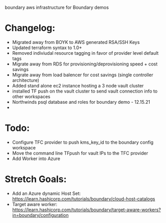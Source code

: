 boundary aws infrastructure for Boundary demos

Changelog:
===
- Migrated away from BOYK to AWS generated RSA/SSH Keys
- Updated terraform syntax to 1.0+
- Removed indiviudal resource tagging in favor of provider level default tags
- Migrate away from RDS for provisioning/deprovisioning speed + cost savings
- Migrate away from load balencer for cost savings (single controller architecture)
- Added stand alone ec2 instance hosting a 3 node vault cluster 
- installed TF push on the vault cluster to send vault connection info to other workspaces
- Northwinds psql database and roles for boundary demo - 12.15.21
- 
Todo:
===
- Configure TFC provider to push kms_key_id to the boundary config workspace
- Move the command line TFpush for vault IPs to the TFC provider
- Add Worker into Azure

Stretch Goals:
===
- Add an Azure dynamic Host Set: https://learn.hashicorp.com/tutorials/boundary/cloud-host-catalogs
- Target aware worker: https://learn.hashicorp.com/tutorials/boundary/target-aware-workers?in=boundary/configuration

